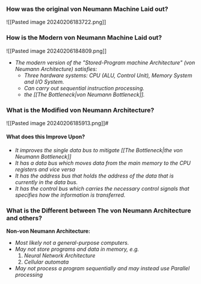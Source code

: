 
### How was the original von Neumann Machine Laid out?

![[Pasted image 20240206183722.png]]


### How is the Modern von Neumann Machine Laid out?

![[Pasted image 20240206184809.png]]

- *The modern version of the "Stored-Program machine Architecture" (von Neumann Architecture) satisfies:*
	- *Three hardware systems: CPU (ALU, Control Unit), Memory System and I/O System.*
	- *Can carry out sequential instruction processing.*
	- *the [[The Bottleneck|von Neumann Bottleneck]].*


### What is the Modified von Neumann Architecture?

![[Pasted image 20240206185913.png]]#

#### What does this Improve Upon?

- *It improves the single data bus to mitigate [[The Bottleneck|the von Neumann Bottleneck]]*
- *It has a data bus which moves data from the main memory to the CPU registers and vice versa*
- *It has the address bus that holds the address of the data that is currently in the data bus.*
- *It has the control bus which carries the necessary control signals that specifies how the information is transferred.*


### What is the Different between The von Neumann Architecture and others?

**Non-von Neumann Architecture:**
- *Most likely not a general-purpose computers.*
- *May not store programs and data in memory, e.g.*
	1. *Neural Network Architecture*
	2. *Cellular automata*
- *May not process a program sequentially and may instead use Parallel processing*

